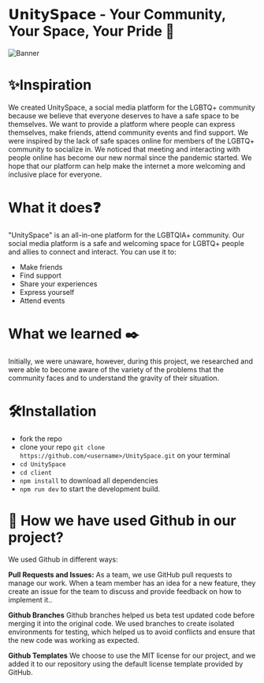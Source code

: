 # 𝗨𝗻𝗶𝘁𝘆𝗦𝗽𝗮𝗰𝗲 - Your Community, Your Space, Your Pride 🌈
![Banner](https://github.com/AnupK1234/UnitySpace/assets/94510566/6fd366cd-f223-41f2-8fdb-a5a0035ead87)

# ✨Inspiration
We created UnitySpace, a social media platform for the LGBTQ+ community because we believe that everyone deserves to have a safe space to be themselves. We want to provide a platform where people can express themselves, make friends, attend community events and find support. We were inspired by the lack of safe spaces online for members of the LGBTQ+ community to socialize in. We noticed that meeting and interacting with people online has become our new normal since the pandemic started.
We hope that our platform can help make the internet a more welcoming and inclusive place for everyone.

# What it does❓
"UnitySpace" is an all-in-one platform for the LGBTQIA+ community.
Our social media platform is a safe and welcoming space for LGBTQ+ people and allies to connect and interact. You can use it to:
- Make friends
- Find support
- Share your experiences
- Express yourself
- Attend events

# What we learned ✒️
Initially, we were unaware, however, during this project, we researched and were able to become aware of the variety of the problems that the community faces and to understand the gravity of their situation.

# 🛠️Installation

- fork the repo
- clone your repo ```git clone https://github.com/<username>/UnitySpace.git``` on your terminal
- ```cd UnitySpace```
- ```cd client```
- ```npm install``` to download all dependencies
- ```npm run dev``` to start the development build.

# 🚀 How we have used **Github** in our project?

We used Github in different ways:

**Pull Requests and Issues:** As a team, we use GitHub pull requests to manage our work. When a team member has an idea for a new feature, they create an issue for the team to discuss and provide feedback on how to implement it..

**Github Branches** Github branches helped us beta test updated code before merging it into the original code. We used branches to create isolated environments for testing, which helped us to avoid conflicts and ensure that the new code was working as expected.

**Github Templates** We choose to use the MIT license for our project, and we added it to our repository using the default license template provided by GitHub.